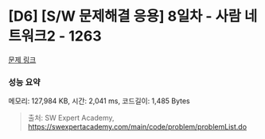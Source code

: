 # [D6] [S/W 문제해결 응용] 8일차 - 사람 네트워크2 - 1263 

[문제 링크](https://swexpertacademy.com/main/code/problem/problemDetail.do?contestProbId=AV18P2B6Iu8CFAZN) 

### 성능 요약

메모리: 127,984 KB, 시간: 2,041 ms, 코드길이: 1,485 Bytes



> 출처: SW Expert Academy, https://swexpertacademy.com/main/code/problem/problemList.do